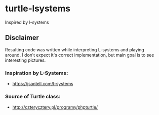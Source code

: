 # turtle-lsystems
Inspired by l-systems

## Disclaimer
Resulting code was written while interpreting L-systems and playing around. I don't expect it's correct 
implementation, but main goal is to see interesting pictures.

### Inspiration by L-Systems: 
- https://jsantell.com/l-systems

### Source of Turtle class:
- http://czterycztery.pl/programy/phpturtle/
